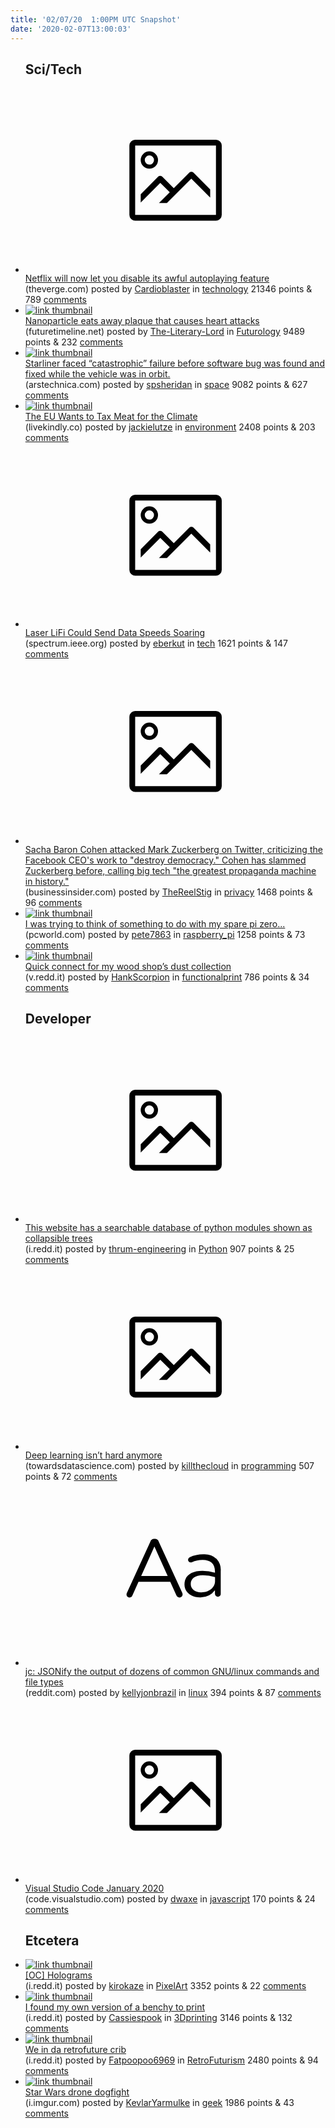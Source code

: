 ```yaml
---
title: '02/07/20  1:00PM UTC Snapshot'
date: '2020-02-07T13:00:03'
---
```

<ul>
<h2>Sci/Tech</h2>

<li><a href='https://www.theverge.com/2020/2/6/21126867/netflix-autoplay-feature-disable-homepage-episodes-series'><svg version='1.1' viewBox='-34 -14 104 64' preserveAspectRatio='xMidYMid meet' xmlns='http://www.w3.org/2000/svg' xmlns:xlink='http://www.w3.org/1999/xlink'>
    <title>link thumbnail</title>
    <path d='M32,4H4A2,2,0,0,0,2,6V30a2,2,0,0,0,2,2H32a2,2,0,0,0,2-2V6A2,2,0,0,0,32,4ZM4,30V6H32V30Z'></path>
    <path d='M8.92,14a3,3,0,1,0-3-3A3,3,0,0,0,8.92,14Zm0-4.6A1.6,1.6,0,1,1,7.33,11,1.6,1.6,0,0,1,8.92,9.41Z'></path>
    <path d='M22.78,15.37l-5.4,5.4-4-4a1,1,0,0,0-1.41,0L5.92,22.9v2.83l6.79-6.79L16,22.18l-3.75,3.75H15l8.45-8.45L30,24V21.18l-5.81-5.81A1,1,0,0,0,22.78,15.37Z'></path>
    </svg></a><div><div class='linkTitle'><a href='https://www.theverge.com/2020/2/6/21126867/netflix-autoplay-feature-disable-homepage-episodes-series'>Netflix will now let you disable its awful autoplaying feature</a></div>(theverge.com) posted by <a href='https://www.reddit.com/user/Cardioblaster'>Cardioblaster</a> in <a href='https://www.reddit.com/r/technology'>technology</a> 21346 points & 789 <a href='https://www.reddit.com/r/technology/comments/ezz7mb/netflix_will_now_let_you_disable_its_awful/'>comments</a></div></li>

<li><a href='https://www.futuretimeline.net/blog/2020/02/2-nanoparticle-eating-plaque.htm'><img src='https://a.thumbs.redditmedia.com/o3DNTjGG7REFmDK-G2vyaEkNHZWhpLU5ITsmoFNos00.jpg' alt='link thumbnail'></a><div><div class='linkTitle'><a href='https://www.futuretimeline.net/blog/2020/02/2-nanoparticle-eating-plaque.htm'>Nanoparticle eats away plaque that causes heart attacks</a></div>(futuretimeline.net) posted by <a href='https://www.reddit.com/user/The-Literary-Lord'>The-Literary-Lord</a> in <a href='https://www.reddit.com/r/Futurology'>Futurology</a> 9489 points & 232 <a href='https://www.reddit.com/r/Futurology/comments/f01p9m/nanoparticle_eats_away_plaque_that_causes_heart/'>comments</a></div></li>

<li><a href='https://arstechnica.com/science/2020/02/starliner-faced-catastrophic-failure-before-software-bug-found/'><img src='https://a.thumbs.redditmedia.com/lixBcPzfXIF8Afrw8iEpvdmc6x42nS-ynMQYsOWM0t4.jpg' alt='link thumbnail'></a><div><div class='linkTitle'><a href='https://arstechnica.com/science/2020/02/starliner-faced-catastrophic-failure-before-software-bug-found/'>Starliner faced “catastrophic” failure before software bug was found and fixed while the vehicle was in orbit.</a></div>(arstechnica.com) posted by <a href='https://www.reddit.com/user/spsheridan'>spsheridan</a> in <a href='https://www.reddit.com/r/space'>space</a> 9082 points & 627 <a href='https://www.reddit.com/r/space/comments/ezzv41/starliner_faced_catastrophic_failure_before/'>comments</a></div></li>

<li><a href='https://www.livekindly.co/the-eu-wants-to-tax-meat-for-the-climate/'><img src='https://b.thumbs.redditmedia.com/-wvhJ5qWZmbbwFNbFZ5WY595F1cgpCANK0da7CglAZo.jpg' alt='link thumbnail'></a><div><div class='linkTitle'><a href='https://www.livekindly.co/the-eu-wants-to-tax-meat-for-the-climate/'>The EU Wants to Tax Meat for the Climate</a></div>(livekindly.co) posted by <a href='https://www.reddit.com/user/jackielutze'>jackielutze</a> in <a href='https://www.reddit.com/r/environment'>environment</a> 2408 points & 203 <a href='https://www.reddit.com/r/environment/comments/ezx2sj/the_eu_wants_to_tax_meat_for_the_climate/'>comments</a></div></li>

<li><a href='https://spectrum.ieee.org/tech-talk/telecom/wireless/laser-lifi-could-send-data-speeds-soaring'><svg version='1.1' viewBox='-34 -14 104 64' preserveAspectRatio='xMidYMid meet' xmlns='http://www.w3.org/2000/svg' xmlns:xlink='http://www.w3.org/1999/xlink'>
    <title>link thumbnail</title>
    <path d='M32,4H4A2,2,0,0,0,2,6V30a2,2,0,0,0,2,2H32a2,2,0,0,0,2-2V6A2,2,0,0,0,32,4ZM4,30V6H32V30Z'></path>
    <path d='M8.92,14a3,3,0,1,0-3-3A3,3,0,0,0,8.92,14Zm0-4.6A1.6,1.6,0,1,1,7.33,11,1.6,1.6,0,0,1,8.92,9.41Z'></path>
    <path d='M22.78,15.37l-5.4,5.4-4-4a1,1,0,0,0-1.41,0L5.92,22.9v2.83l6.79-6.79L16,22.18l-3.75,3.75H15l8.45-8.45L30,24V21.18l-5.81-5.81A1,1,0,0,0,22.78,15.37Z'></path>
    </svg></a><div><div class='linkTitle'><a href='https://spectrum.ieee.org/tech-talk/telecom/wireless/laser-lifi-could-send-data-speeds-soaring'>Laser LiFi Could Send Data Speeds Soaring</a></div>(spectrum.ieee.org) posted by <a href='https://www.reddit.com/user/eberkut'>eberkut</a> in <a href='https://www.reddit.com/r/tech'>tech</a> 1621 points & 147 <a href='https://www.reddit.com/r/tech/comments/eztber/laser_lifi_could_send_data_speeds_soaring/'>comments</a></div></li>

<li><a href='https://www.businessinsider.com/sacha-baron-cohen-criticize-facebook-mark-zuckerberg-2020-1'><svg version='1.1' viewBox='-34 -14 104 64' preserveAspectRatio='xMidYMid meet' xmlns='http://www.w3.org/2000/svg' xmlns:xlink='http://www.w3.org/1999/xlink'>
    <title>link thumbnail</title>
    <path d='M32,4H4A2,2,0,0,0,2,6V30a2,2,0,0,0,2,2H32a2,2,0,0,0,2-2V6A2,2,0,0,0,32,4ZM4,30V6H32V30Z'></path>
    <path d='M8.92,14a3,3,0,1,0-3-3A3,3,0,0,0,8.92,14Zm0-4.6A1.6,1.6,0,1,1,7.33,11,1.6,1.6,0,0,1,8.92,9.41Z'></path>
    <path d='M22.78,15.37l-5.4,5.4-4-4a1,1,0,0,0-1.41,0L5.92,22.9v2.83l6.79-6.79L16,22.18l-3.75,3.75H15l8.45-8.45L30,24V21.18l-5.81-5.81A1,1,0,0,0,22.78,15.37Z'></path>
    </svg></a><div><div class='linkTitle'><a href='https://www.businessinsider.com/sacha-baron-cohen-criticize-facebook-mark-zuckerberg-2020-1'>Sacha Baron Cohen attacked Mark Zuckerberg on Twitter, criticizing the Facebook CEO's work to "destroy democracy." Cohen has slammed Zuckerberg before, calling big tech "the greatest propaganda machine in history."</a></div>(businessinsider.com) posted by <a href='https://www.reddit.com/user/TheReelStig'>TheReelStig</a> in <a href='https://www.reddit.com/r/privacy'>privacy</a> 1468 points & 96 <a href='https://www.reddit.com/r/privacy/comments/f0103m/sacha_baron_cohen_attacked_mark_zuckerberg_on/'>comments</a></div></li>

<li><a href='https://www.pcworld.com/article/3027446/irate-comcast-subscriber-turns-raspberry-pi-into-a-watchdog-for-slow-internet-speeds.html'><img src='https://b.thumbs.redditmedia.com/dJHUS5AvHXmV_X9tYCuRTHDybighj7Z4Vbh5L9Bat7A.jpg' alt='link thumbnail'></a><div><div class='linkTitle'><a href='https://www.pcworld.com/article/3027446/irate-comcast-subscriber-turns-raspberry-pi-into-a-watchdog-for-slow-internet-speeds.html'>I was trying to think of something to do with my spare pi zero...</a></div>(pcworld.com) posted by <a href='https://www.reddit.com/user/pete7863'>pete7863</a> in <a href='https://www.reddit.com/r/raspberry_pi'>raspberry_pi</a> 1258 points & 73 <a href='https://www.reddit.com/r/raspberry_pi/comments/f00cor/i_was_trying_to_think_of_something_to_do_with_my/'>comments</a></div></li>

<li><a href='https://v.redd.it/n49ajo8rdff41'><img src='https://a.thumbs.redditmedia.com/Qu_rLAWpFK2iQJOLJ2Z_T1yN--Amb6q8DyWCnXg5eT0.jpg' alt='link thumbnail'></a><div><div class='linkTitle'><a href='https://v.redd.it/n49ajo8rdff41'>Quick connect for my wood shop’s dust collection</a></div>(v.redd.it) posted by <a href='https://www.reddit.com/user/HankScorpion'>HankScorpion</a> in <a href='https://www.reddit.com/r/functionalprint'>functionalprint</a> 786 points & 34 <a href='https://www.reddit.com/r/functionalprint/comments/f04w98/quick_connect_for_my_wood_shops_dust_collection/'>comments</a></div></li>

<h2>Developer</h2>

<li><a href='https://i.redd.it/n36mj38z5ff41.gif'><svg version='1.1' viewBox='-34 -14 104 64' preserveAspectRatio='xMidYMid meet' xmlns='http://www.w3.org/2000/svg' xmlns:xlink='http://www.w3.org/1999/xlink'>
    <title>link thumbnail</title>
    <path d='M32,4H4A2,2,0,0,0,2,6V30a2,2,0,0,0,2,2H32a2,2,0,0,0,2-2V6A2,2,0,0,0,32,4ZM4,30V6H32V30Z'></path>
    <path d='M8.92,14a3,3,0,1,0-3-3A3,3,0,0,0,8.92,14Zm0-4.6A1.6,1.6,0,1,1,7.33,11,1.6,1.6,0,0,1,8.92,9.41Z'></path>
    <path d='M22.78,15.37l-5.4,5.4-4-4a1,1,0,0,0-1.41,0L5.92,22.9v2.83l6.79-6.79L16,22.18l-3.75,3.75H15l8.45-8.45L30,24V21.18l-5.81-5.81A1,1,0,0,0,22.78,15.37Z'></path>
    </svg></a><div><div class='linkTitle'><a href='https://i.redd.it/n36mj38z5ff41.gif'>This website has a searchable database of python modules shown as collapsible trees</a></div>(i.redd.it) posted by <a href='https://www.reddit.com/user/thrum-engineering'>thrum-engineering</a> in <a href='https://www.reddit.com/r/Python'>Python</a> 907 points & 25 <a href='https://www.reddit.com/r/Python/comments/f04cjn/this_website_has_a_searchable_database_of_python/'>comments</a></div></li>

<li><a href='https://towardsdatascience.com/deep-learning-isnt-hard-anymore-26db0d4749d7'><svg version='1.1' viewBox='-34 -14 104 64' preserveAspectRatio='xMidYMid meet' xmlns='http://www.w3.org/2000/svg' xmlns:xlink='http://www.w3.org/1999/xlink'>
    <title>link thumbnail</title>
    <path d='M32,4H4A2,2,0,0,0,2,6V30a2,2,0,0,0,2,2H32a2,2,0,0,0,2-2V6A2,2,0,0,0,32,4ZM4,30V6H32V30Z'></path>
    <path d='M8.92,14a3,3,0,1,0-3-3A3,3,0,0,0,8.92,14Zm0-4.6A1.6,1.6,0,1,1,7.33,11,1.6,1.6,0,0,1,8.92,9.41Z'></path>
    <path d='M22.78,15.37l-5.4,5.4-4-4a1,1,0,0,0-1.41,0L5.92,22.9v2.83l6.79-6.79L16,22.18l-3.75,3.75H15l8.45-8.45L30,24V21.18l-5.81-5.81A1,1,0,0,0,22.78,15.37Z'></path>
    </svg></a><div><div class='linkTitle'><a href='https://towardsdatascience.com/deep-learning-isnt-hard-anymore-26db0d4749d7'>Deep learning isn’t hard anymore</a></div>(towardsdatascience.com) posted by <a href='https://www.reddit.com/user/killthecloud'>killthecloud</a> in <a href='https://www.reddit.com/r/programming'>programming</a> 507 points & 72 <a href='https://www.reddit.com/r/programming/comments/f03xds/deep_learning_isnt_hard_anymore/'>comments</a></div></li>

<li><a href='https://www.reddit.com/r/linux/comments/ezvj04/jc_jsonify_the_output_of_dozens_of_common/'><svg version='1.1' viewBox='-34 -12 104 64' preserveAspectRatio='xMidYMid slice' xmlns='http://www.w3.org/2000/svg' xmlns:xlink='http://www.w3.org/1999/xlink'>
    <title>text link thumbnail</title>
    <path d='M12.19,8.84a1.45,1.45,0,0,0-1.4-1h-.12a1.46,1.46,0,0,0-1.42,1L1.14,26.56a1.29,1.29,0,0,0-.14.59,1,1,0,0,0,1,1,1.12,1.12,0,0,0,1.08-.77l2.08-4.65h11l2.08,4.59a1.24,1.24,0,0,0,1.12.83,1.08,1.08,0,0,0,1.08-1.08,1.64,1.64,0,0,0-.14-.57ZM6.08,20.71l4.59-10.22,4.6,10.22Z'>
    </path>
    <path d='M32.24,14.78A6.35,6.35,0,0,0,27.6,13.2a11.36,11.36,0,0,0-4.7,1,1,1,0,0,0-.58.89,1,1,0,0,0,.94.92,1.23,1.23,0,0,0,.39-.08,8.87,8.87,0,0,1,3.72-.81c2.7,0,4.28,1.33,4.28,3.92v.5a15.29,15.29,0,0,0-4.42-.61c-3.64,0-6.14,1.61-6.14,4.64v.05c0,2.95,2.7,4.48,5.37,4.48a6.29,6.29,0,0,0,5.19-2.48V26.9a1,1,0,0,0,1,1,1,1,0,0,0,1-1.06V19A5.71,5.71,0,0,0,32.24,14.78Zm-.56,7.7c0,2.28-2.17,3.89-4.81,3.89-1.94,0-3.61-1.06-3.61-2.86v-.06c0-1.8,1.5-3,4.2-3a15.2,15.2,0,0,1,4.22.61Z'>
    </path>
    </svg></a><div><div class='linkTitle'><a href='https://www.reddit.com/r/linux/comments/ezvj04/jc_jsonify_the_output_of_dozens_of_common/'>jc: JSONify the output of dozens of common GNU/linux commands and file types</a></div>(reddit.com) posted by <a href='https://www.reddit.com/user/kellyjonbrazil'>kellyjonbrazil</a> in <a href='https://www.reddit.com/r/linux'>linux</a> 394 points & 87 <a href='https://www.reddit.com/r/linux/comments/ezvj04/jc_jsonify_the_output_of_dozens_of_common/'>comments</a></div></li>

<li><a href='https://code.visualstudio.com/updates/v1_42'><svg version='1.1' viewBox='-34 -14 104 64' preserveAspectRatio='xMidYMid meet' xmlns='http://www.w3.org/2000/svg' xmlns:xlink='http://www.w3.org/1999/xlink'>
    <title>link thumbnail</title>
    <path d='M32,4H4A2,2,0,0,0,2,6V30a2,2,0,0,0,2,2H32a2,2,0,0,0,2-2V6A2,2,0,0,0,32,4ZM4,30V6H32V30Z'></path>
    <path d='M8.92,14a3,3,0,1,0-3-3A3,3,0,0,0,8.92,14Zm0-4.6A1.6,1.6,0,1,1,7.33,11,1.6,1.6,0,0,1,8.92,9.41Z'></path>
    <path d='M22.78,15.37l-5.4,5.4-4-4a1,1,0,0,0-1.41,0L5.92,22.9v2.83l6.79-6.79L16,22.18l-3.75,3.75H15l8.45-8.45L30,24V21.18l-5.81-5.81A1,1,0,0,0,22.78,15.37Z'></path>
    </svg></a><div><div class='linkTitle'><a href='https://code.visualstudio.com/updates/v1_42'>Visual Studio Code January 2020</a></div>(code.visualstudio.com) posted by <a href='https://www.reddit.com/user/dwaxe'>dwaxe</a> in <a href='https://www.reddit.com/r/javascript'>javascript</a> 170 points & 24 <a href='https://www.reddit.com/r/javascript/comments/ezz6z9/visual_studio_code_january_2020/'>comments</a></div></li>

<h2>Etcetera</h2>

<li><a href='https://i.redd.it/k9vxq3bbmcf41.gif'><img src='https://a.thumbs.redditmedia.com/e5t3CB47iY9rKD-kMp5YfJwND3HNYv8BKQ62ZEZDJ20.jpg' alt='link thumbnail'></a><div><div class='linkTitle'><a href='https://i.redd.it/k9vxq3bbmcf41.gif'>[OC] Holograms</a></div>(i.redd.it) posted by <a href='https://www.reddit.com/user/kirokaze'>kirokaze</a> in <a href='https://www.reddit.com/r/PixelArt'>PixelArt</a> 3352 points & 22 <a href='https://www.reddit.com/r/PixelArt/comments/ezwr85/oc_holograms/'>comments</a></div></li>

<li><a href='https://i.redd.it/bhtr3cguddf41.jpg'><img src='https://a.thumbs.redditmedia.com/n6AwO2slq3ThUabXEHNS7dTYnXlg1uTfkman21T-iH8.jpg' alt='link thumbnail'></a><div><div class='linkTitle'><a href='https://i.redd.it/bhtr3cguddf41.jpg'>I found my own version of a benchy to print</a></div>(i.redd.it) posted by <a href='https://www.reddit.com/user/Cassiespook'>Cassiespook</a> in <a href='https://www.reddit.com/r/3Dprinting'>3Dprinting</a> 3146 points & 132 <a href='https://www.reddit.com/r/3Dprinting/comments/ezz93a/i_found_my_own_version_of_a_benchy_to_print/'>comments</a></div></li>

<li><a href='https://i.redd.it/9lzkmcogybf41.jpg'><img src='https://b.thumbs.redditmedia.com/iaNLUNRjjO5plRO-Cbu8Z8vt3WMvLwcxRyWM-9IDmDs.jpg' alt='link thumbnail'></a><div><div class='linkTitle'><a href='https://i.redd.it/9lzkmcogybf41.jpg'>We in da retrofuture crib</a></div>(i.redd.it) posted by <a href='https://www.reddit.com/user/Fatpoopoo6969'>Fatpoopoo6969</a> in <a href='https://www.reddit.com/r/RetroFuturism'>RetroFuturism</a> 2480 points & 94 <a href='https://www.reddit.com/r/RetroFuturism/comments/ezurd7/we_in_da_retrofuture_crib/'>comments</a></div></li>

<li><a href='http://i.imgur.com/EEqfWYC.gifv'><img src='https://b.thumbs.redditmedia.com/3V3jqLoUc2BX5fIjv6L0fdjFlE1fioC8gIGizK59UCM.jpg' alt='link thumbnail'></a><div><div class='linkTitle'><a href='http://i.imgur.com/EEqfWYC.gifv'>Star Wars drone dogfight</a></div>(i.imgur.com) posted by <a href='https://www.reddit.com/user/KevlarYarmulke'>KevlarYarmulke</a> in <a href='https://www.reddit.com/r/geek'>geek</a> 1986 points & 43 <a href='https://www.reddit.com/r/geek/comments/ezx45b/star_wars_drone_dogfight/'>comments</a></div></li>

</ul>
